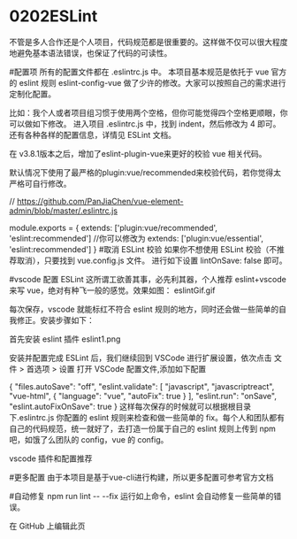 # 0202ESLint
不管是多人合作还是个人项目，代码规范都是很重要的。这样做不仅可以很大程度地避免基本语法错误，也保证了代码的可读性。

#配置项
所有的配置文件都在 .eslintrc.js 中。 本项目基本规范是依托于 vue 官方的 eslint 规则 eslint-config-vue 做了少许的修改。大家可以按照自己的需求进行定制化配置。

比如：我个人或者项目组习惯于使用两个空格，但你可能觉得四个空格更顺眼，你可以做如下修改。 进入项目 .eslintrc.js 中，找到 indent，然后修改为 4 即可。 还有各种各样的配置信息，详情见 ESLint 文档。

在 v3.8.1版本之后，增加了eslint-plugin-vue来更好的校验 vue 相关代码。

默认情况下使用了最严格的plugin:vue/recommended来校验代码，若你觉得太严格可自行修改。

// https://github.com/PanJiaChen/vue-element-admin/blob/master/.eslintrc.js

module.exports = {
  extends: ['plugin:vue/recommended', 'eslint:recommended']
  //你可以修改为  extends: ['plugin:vue/essential', 'eslint:recommended']
}
#取消 ESLint 校验
如果你不想使用 ESLint 校验（不推荐取消），只要找到 vue.config.js 文件。 进行如下设置 lintOnSave: false 即可。

#vscode 配置 ESLint
这所谓工欲善其事，必先利其器，个人推荐 eslint+vscode 来写 vue，绝对有种飞一般的感觉。效果如图： eslintGif.gif


每次保存，vscode 就能标红不符合 eslint 规则的地方，同时还会做一些简单的自我修正。安装步骤如下：

首先安装 eslint 插件 eslint1.png

安装并配置完成 ESLint 后，我们继续回到 VSCode 进行扩展设置，依次点击 文件 > 首选项 > 设置 打开 VSCode 配置文件,添加如下配置

{
  "files.autoSave": "off",
  "eslint.validate": [
    "javascript",
    "javascriptreact",
    "vue-html",
    {
      "language": "vue",
      "autoFix": true
    }
  ],
  "eslint.run": "onSave",
  "eslint.autoFixOnSave": true
}
这样每次保存的时候就可以根据根目录下.eslintrc.js 你配置的 eslint 规则来检查和做一些简单的 fix。每个人和团队都有自己的代码规范，统一就好了，去打造一份属于自己的 eslint 规则上传到 npm 吧，如饿了么团队的 config，vue 的 config。

vscode 插件和配置推荐

#更多配置
由于本项目是基于vue-cli进行构建，所以更多配置可参考官方文档

#自动修复
npm run lint -- --fix
运行如上命令，eslint 会自动修复一些简单的错误。

在 GitHub 上编辑此页 